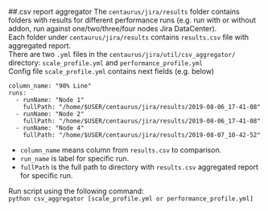 ##.csv report aggregator
The `centaurus/jira/results` folder contains folders with results for different performance runs (e.g. run with or without addon, run against one/two/three/four nodes Jira DataCenter). <br>
Each folder under `centaurus/jira/results` contains `results.csv` file with aggregated report.<br>
There are two `.yml` files in the `centaurus/jira/util/csv_aggregator/` directory: `scale_profile.yml` and `performance_profile.yml` <br>
Config file `scale_profile.yml` contains next fields (e.g. below)
```
column_name: "90% Line"
runs:
  - runName: "Node 1"
    fullPath: "/home/$USER/centaurus/jira/results/2019-08-06_17-41-08"
  - runName: "Node 2"
    fullPath: "/home/$USER/centaurus/jira/results/2019-08-06_17-41-08"
  - runName: "Node 4"
    fullPath: "/home/$USER/centaurus/jira/results/2019-08-07_10-42-52"
```
- `column_name` means column from `results.csv` to comparison.
- `run_name` is label for specific run.
- `fullPath` is the full path to directory with `results.csv` aggregated report for specific run.<br>

Run script using the following command:<br>
`python csv_aggregator [scale_profile.yml or performance_profile.yml]`
 